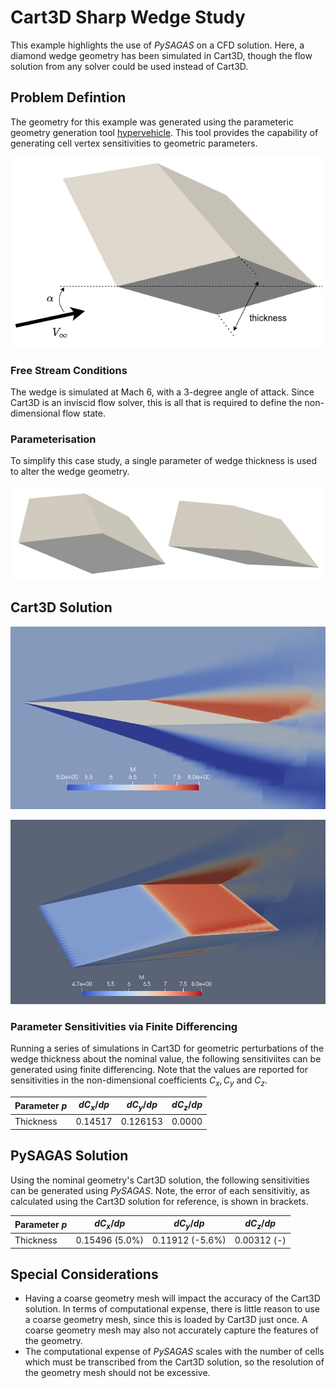 # Cart3D Sharp Wedge Study

This example highlights the use of *PySAGAS* on a 
CFD solution. Here, a diamond wedge geometry has 
been simulated in Cart3D, though the flow solution
from any solver could be used instead of Cart3D.

## Problem Defintion
The geometry for this example was generated using the 
parameteric geometry generation tool 
[hypervehicle](https://github.com/kieran-mackle/hypervehicle).
This tool provides the capability of generating cell vertex
sensitivities to geometric parameters. 

![Wedge Geometry](../_static/wedge.png)


### Free Stream Conditions
The wedge is simulated at Mach 6, with a 3-degree angle of attack.
Since Cart3D is an inviscid flow solver, this is all that is required
to define the non-dimensional flow state.


### Parameterisation

To simplify this case study, a single parameter of wedge thickness
is used to alter the wedge geometry. 


![Wedge with thickness variations](../_static/thick-thin-wedges.png)


## Cart3D Solution

![Wedge flow visualisation](../_static/wedge-flow.png) 

![Wedge flow visualisation](../_static/wedge-flow2.png)


### Parameter Sensitivities via Finite Differencing
Running a series of simulations in Cart3D for geometric 
perturbations of the wedge thickness about the nominal 
value, the following sensitiviites can be generated using
finite differencing. Note that the values are reported for
sensitivities in the non-dimensional coefficients 
$C_x, C_y$ and $C_z$.


|  Parameter $p$  | $dC_x/dp$ | $dC_y/dp$ | $dC_z/dp$ |
|-----------------|-----------|-----------|-----------|
| Thickness       |  0.14517  |  0.126153   |  0.0000  |


## PySAGAS Solution
Using the nominal geometry's Cart3D solution, the following
sensitivities can be generated using *PySAGAS*.
Note, the error of each sensitivitiy, as calculated using 
the Cart3D solution for reference, is shown in brackets.

|  Parameter $p$  | $dC_x/dp$ | $dC_y/dp$ | $dC_z/dp$ |
|-----------------|-----------|-----------|-----------|
| Thickness       |  0.15496 (5.0%) | 0.11912 (-5.6%)  |  0.00312 (-) |



## Special Considerations

- Having a coarse geometry mesh will impact the accuracy of the
Cart3D solution. In terms of computational expense, there is little
reason to use a coarse geometry mesh, since this is loaded by Cart3D
just once. A coarse geometry mesh may also not accurately capture
the features of the geometry.
- The computational expense of *PySAGAS* scales with the number of 
cells which must be transcribed from the Cart3D solution, so the 
resolution of the geometry mesh should not be excessive.
